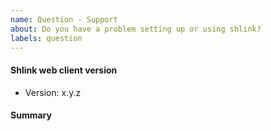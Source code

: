 ```yaml
---
name: Question - Support
about: Do you have a problem setting up or using shlink?
labels: question
---
```


<!--
Before opening an issue, just take into account that this is a completely free of charge open source project.
I'm always happy to help and provide support, but some understanding will be required.
I do this in my own free time, so expect some delays when implementing new features and fixing bugs, and don't take it personal if an issue gets eventually closed.
Try to be polite, and understand it is impossible for an OSS project to cover all use cases.

With that said, please fill in the information requested next. More information might be requested once the issue is open.
-->

#### Shlink web client version

* Version: x.y.z

#### Summary

<!-- Describe the issue you are facing here. -->
